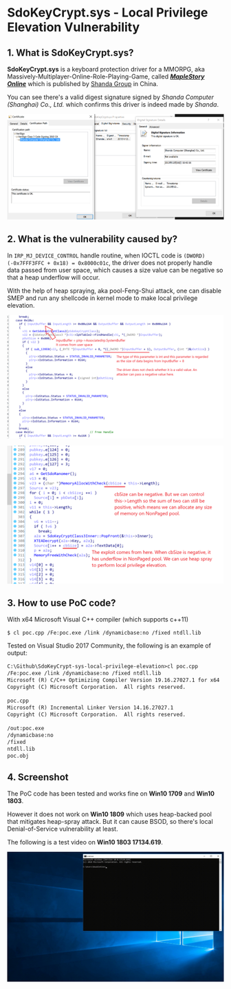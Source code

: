 # SdoKeyCrypt.sys - Local Privilege Elevation Vulnerability

## 1. What is SdoKeyCrypt.sys?

__SdoKeyCrypt.sys__ is a keyboard protection driver for a MMORPG, aka Massively-Multiplayer-Online-Role-Playing-Game, called [___MapleStory Online___](https://en.wikipedia.org/wiki/MapleStory) which is published by [Shanda Group](https://en.wikipedia.org/wiki/Shanda) in China. 

You can see there's a valid digest signature signed by _Shanda Computer (Shanghai) Co., Ltd._ which confirms this driver is indeed made by _Shanda_.

![](pic0.png)

## 2. What is the vulnerability caused by?

In `IRP_MJ_DEVICE_CONTROL` handle routine, when IOCTL code is `(DWORD)(-0x7FFF3FFC + 0x18) = 0x8000c01c`, the driver does not properly handle data passed from user space, which causes a size value can be negative so that a heap underflow will occur. 

With the help of heap spraying, aka pool-Feng-Shui attack, one can disable SMEP and run any shellcode in kernel mode to make local privilege elevation.

![](pic1.png)

![](pic2.png)

## 3. How to use PoC code?

With x64 Microsoft Visual C++ compiler (which supports c++11)

```console
$ cl poc.cpp /Fe:poc.exe /link /dynamicbase:no /fixed ntdll.lib
```

Tested on Visual Studio 2017 Community, the following is an example of output:

```console
C:\Github\SdoKeyCrypt-sys-local-privilege-elevation>cl poc.cpp /Fe:poc.exe /link /dynamicbase:no /fixed ntdll.lib
Microsoft (R) C/C++ Optimizing Compiler Version 19.16.27027.1 for x64
Copyright (C) Microsoft Corporation.  All rights reserved.

poc.cpp
Microsoft (R) Incremental Linker Version 14.16.27027.1
Copyright (C) Microsoft Corporation.  All rights reserved.

/out:poc.exe
/dynamicbase:no
/fixed
ntdll.lib
poc.obj
```

## 4. Screenshot

The PoC code has been tested and works fine on __Win10 1709__ and __Win10 1803__.

However it does not work on __Win10 1809__ which uses heap-backed pool that mitigates heap-spray attack. But it can cause BSOD, so there's local Denial-of-Service vulnerability at least.

The following is a test video on __Win10 1803 17134.619__.

![](screenshot.gif)

